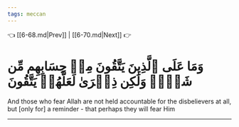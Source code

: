 ```yaml
---
tags: meccan
---
```


👈 [[6-68.md|Prev]] | [[6-70.md|Next]] 👉

# وَمَا عَلَى ٱلَّذِينَ يَتَّقُونَ مِنۡ حِسَابِهِم مِّن شَيۡءٖ وَلَٰكِن ذِكۡرَىٰ لَعَلَّهُمۡ يَتَّقُونَ

And those who fear Allah are not held accountable for the disbelievers at all, but [only for] a reminder - that perhaps they will fear Him

---

